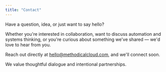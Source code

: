```yaml
---
title: "Contact"
---
```


Have a question, idea, or just want to say hello?

Whether you're interested in collaboration, want to discuss automation and systems thinking, or you're curious about something we've shared — we'd love to hear from you.

Reach out directly at [hello@methodicalcloud.com](mailto:hello@methodicalcloud.com), and we'll connect soon.

We value thoughtful dialogue and intentional partnerships.